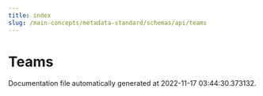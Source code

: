 ```yaml
---
title: index
slug: /main-concepts/metadata-standard/schemas/api/teams
---
```


# Teams

Documentation file automatically generated at 2022-11-17 03:44:30.373132.
